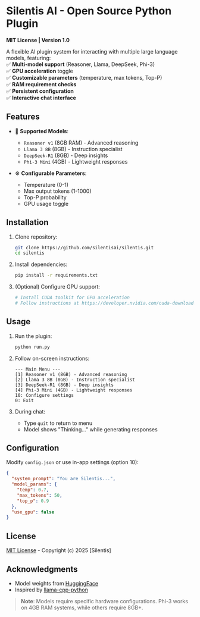 # Silentis AI - Open Source Python Plugin  
**MIT License | Version 1.0**  

A flexible AI plugin system for interacting with multiple large language models, featuring:  
✅ **Multi-model support** (Reasoner, Llama, DeepSeek, Phi-3)  
✅ **GPU acceleration** toggle  
✅ **Customizable parameters** (temperature, max tokens, Top-P)  
✅ **RAM requirement checks**  
✅ **Persistent configuration**  
✅ **Interactive chat interface**  

## Features  
- 🤖 **Supported Models**:  
  - `Reasoner v1` (8GB RAM) - Advanced reasoning  
  - `Llama 3 8B` (8GB) - Instruction specialist  
  - `DeepSeek-R1` (8GB) - Deep insights  
  - `Phi-3 Mini` (4GB) - Lightweight responses  

- ⚙️ **Configurable Parameters**:  
  - Temperature (0-1)  
  - Max output tokens (1-1000)  
  - Top-P probability  
  - GPU usage toggle  

## Installation  
1. Clone repository:  
   ```bash
   git clone https://github.com/silentisai/silentis.git
   cd silentis
   ```

2. Install dependencies:  
   ```bash
   pip install -r requirements.txt
   ```

3. (Optional) Configure GPU support:  
   ```bash
   # Install CUDA toolkit for GPU acceleration
   # Follow instructions at https://developer.nvidia.com/cuda-downloads
   ```

## Usage  
1. Run the plugin:  
   ```bash
   python run.py
   ```

2. Follow on-screen instructions:  
   ```text
   --- Main Menu ---
   [1] Reasoner v1 (8GB) - Advanced reasoning
   [2] Llama 3 8B (8GB) - Instruction specialist
   [3] DeepSeek-R1 (8GB) - Deep insights
   [4] Phi-3 Mini (4GB) - Lightweight responses
   10: Configure settings
   0: Exit
   ```

3. During chat:  
   - Type `quit` to return to menu  
   - Model shows "Thinking..." while generating responses  

## Configuration  
Modify `config.json` or use in-app settings (option 10):  
```json
{
  "system_prompt": "You are Silentis...",
  "model_params": {
    "temp": 0.7,
    "max_tokens": 50,
    "top_p": 0.9
  },
  "use_gpu": false
}
```

## License  
[MIT License](LICENSE) - Copyright (c) 2025 [Silentis]  

## Acknowledgments  
- Model weights from [HuggingFace](https://huggingface.co)  
- Inspired by [llama-cpp-python](https://github.com/abetlen/llama-cpp-python)  

> **Note**: Models require specific hardware configurations. Phi-3 works on 4GB RAM systems, while others require 8GB+.
